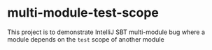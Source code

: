 # multi-module-test-scope
This project is to demonstrate IntelliJ SBT multi-module bug where a module depends on the `test` scope of another module
